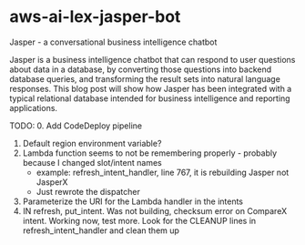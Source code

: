 # aws-ai-lex-jasper-bot
Jasper - a conversational business intelligence chatbot

Jasper is a business intelligence chatbot that can respond to user questions about data in a database, by converting those questions into backend database queries, and transforming the result sets into natural language responses.  This blog post will show how Jasper has been integrated with a typical relational database intended for business intelligence and reporting applications.

TODO: 
0. Add CodeDeploy pipeline
1. Default region environment variable?
2. Lambda function seems to not be remembering properly - probably because I changed slot/intent names
   - example: refresh_intent_handler, line 767, it is rebuilding Jasper not JasperX
   - Just rewrote the dispatcher
3. Parameterize the URI for the Lambda handler in the intents
4. IN refresh, put_intent.  Was not building, checksum error on CompareX intent.  Working now, test more.  Look for the CLEANUP lines in refresh_intent_handler and clean them up
